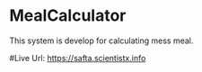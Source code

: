 # MealCalculator
 This system is develop for calculating mess meal.
 
 #Live Url:
 https://safta.scientistx.info
